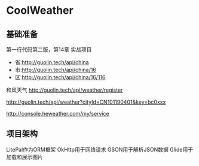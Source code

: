 # CoolWeather
## 基础准备
第一行代码第二版，第14章 实战项目

- 省:http://guolin.tech/api/china
- 市:http://guolin.tech/api/china/16
- 区:http://guolin.tech/api/china/16/116

和风天气
http://guolin.tech/api/weather/register

http://guolin.tech/api/weather?cityId=CN101190401&key=bc0xxx

http://console.heweather.com/my/service

## 项目架构
LitePal作为ORM框架
OkHttp用于网络请求
GSON用于解析JSON数据
Glide用于加载和展示图片

